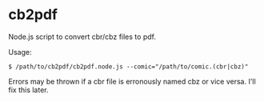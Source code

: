 cb2pdf
======

Node.js script to convert cbr/cbz files to pdf.

Usage: 

```
$ /path/to/cb2pdf/cb2pdf.node.js --comic="/path/to/comic.(cbr|cbz)"
```

Errors may be thrown if a cbr file is erronously named cbz or vice versa.  I'll fix this later.


